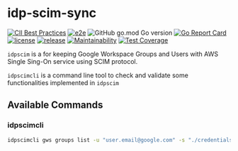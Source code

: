 # idp-scim-sync

[![CII Best Practices](https://bestpractices.coreinfrastructure.org/en/projects/5348/badge)](https://bestpractices.coreinfrastructure.org/en/projects/5348)
[![e2e](https://github.com/slashdevops/idp-scim-sync/workflows/e2e/badge.svg)](https://github.com/slashdevops/idp-scim-sync/actions)
![GitHub go.mod Go version](https://img.shields.io/github/go-mod/go-version/slashdevops/idp-scim-sync?style=plastic)
[![Go Report Card](https://goreportcard.com/badge/github.com/slashdevops/idp-scim-sync)](https://goreportcard.com/report/github.com/slashdevops/idp-scim-sync)
[![license](https://img.shields.io/github/license/slashdevops/idp-scim-sync.svg)](https://github.com/slashdevops/idp-scim-sync/blob/main/LICENSE)
[![release](https://img.shields.io/github/release/slashdevops/idp-scim-sync/all.svg)](https://github.com/slashdevops/idp-scim-sync/releases)
[![Maintainability](https://api.codeclimate.com/v1/badges/8f88180aebaca6fc4923/maintainability)](https://codeclimate.com/github/slashdevops/idp-scim-sync/maintainability)
[![Test Coverage](https://api.codeclimate.com/v1/badges/8f88180aebaca6fc4923/test_coverage)](https://codeclimate.com/github/slashdevops/idp-scim-sync/test_coverage)

`idpscim` is a for keeping Google Workspace Groups and Users with AWS Single Sing-On service using SCIM protocol.

`idpscimcli` is a command line tool to check and validate some functionalities implemented in `idpscim`

## Available Commands

### idpscimcli

```cmd
idpscimcli gws groups list -u "user.email@google.com" -s "./credentials.json" -q "name:Admin*" -q "name:SuperAdmin*"
```
